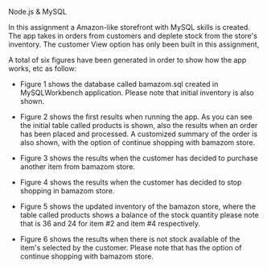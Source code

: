 Node.js & MySQL

In this assignment a Amazon-like storefront with MySQL skills is created. The app takes in orders from customers and 
deplete stock from the store's inventory. The customer View option has only been built in this assignment,

A total of six figures have been generated in order to show how the app works, etc as follow:

 - Figure 1 shows the database called bamazom.sql created in MySQLWorkbench application. Please note that initial inventory is 
   also shown.
   
 - Figure 2 shows the first results when running the app. As you can see the initial table called products is shown, also the 
   results when an order has been placed and processed. A customized summary of the order is also shown, with the option of continue shopping with bamazom store.
   
 - Figure 3 shows the results when the customer has decided to purchase another item from bamazom store.
   
 - Figure 4 shows  the results when the customer has decided to stop shopping in bamazom store.
 
 - Figure 5 shows the updated inventory of the bamazon store, where the table called products shows a balance of the stock
   quantity please note that is 36 and 24 for item #2 and item #4 respectively.
   
 - Figure 6 shows the results when there is not stock available of the item's selected by the customer. Please note that 
   has the option of continue shopping with bamazom store.
   
   
